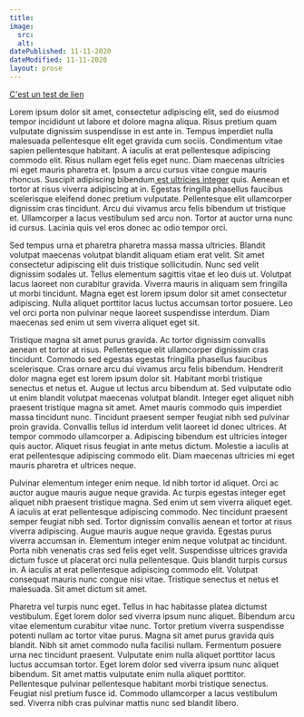 ```yaml
---
title:
image:
  src:
  alt:
datePublished: 11-11-2020
dateModified: 11-11-2020 
layout: prose
---
```


[C'est un test de lien ](bonjour)

Lorem ipsum dolor sit amet, consectetur adipiscing elit, sed do eiusmod tempor incididunt ut labore et dolore magna aliqua. Risus pretium quam vulputate dignissim suspendisse in est ante in. Tempus imperdiet nulla malesuada pellentesque elit eget gravida cum sociis. Condimentum vitae sapien pellentesque habitant. A iaculis at erat pellentesque adipiscing commodo elit. Risus nullam eget felis eget nunc. Diam maecenas ultricies mi eget mauris pharetra et. Ipsum a arcu cursus vitae congue mauris rhoncus. Suscipit adipiscing bibendum[ est ultricies integer](https://google.com) quis. Aenean et tortor at risus viverra adipiscing at in. Egestas fringilla phasellus faucibus scelerisque eleifend donec pretium vulputate. Pellentesque elit ullamcorper dignissim cras tincidunt. Arcu dui vivamus arcu felis bibendum ut tristique et. Ullamcorper a lacus vestibulum sed arcu non. Tortor at auctor urna nunc id cursus. Lacinia quis vel eros donec ac odio tempor orci.

Sed tempus urna et pharetra pharetra massa massa ultricies. Blandit volutpat maecenas volutpat blandit aliquam etiam erat velit. Sit amet consectetur adipiscing elit duis tristique sollicitudin. Nunc sed velit dignissim sodales ut. Tellus elementum sagittis vitae et leo duis ut. Volutpat lacus laoreet non curabitur gravida. Viverra mauris in aliquam sem fringilla ut morbi tincidunt. Magna eget est lorem ipsum dolor sit amet consectetur adipiscing. Nulla aliquet porttitor lacus luctus accumsan tortor posuere. Leo vel orci porta non pulvinar neque laoreet suspendisse interdum. Diam maecenas sed enim ut sem viverra aliquet eget sit.

Tristique magna sit amet purus gravida. Ac tortor dignissim convallis aenean et tortor at risus. Pellentesque elit ullamcorper dignissim cras tincidunt. Commodo sed egestas egestas fringilla phasellus faucibus scelerisque. Cras ornare arcu dui vivamus arcu felis bibendum. Hendrerit dolor magna eget est lorem ipsum dolor sit. Habitant morbi tristique senectus et netus et. Augue ut lectus arcu bibendum at. Sed vulputate odio ut enim blandit volutpat maecenas volutpat blandit. Integer eget aliquet nibh praesent tristique magna sit amet. Amet mauris commodo quis imperdiet massa tincidunt nunc. Tincidunt praesent semper feugiat nibh sed pulvinar proin gravida. Convallis tellus id interdum velit laoreet id donec ultrices. At tempor commodo ullamcorper a. Adipiscing bibendum est ultricies integer quis auctor. Aliquet risus feugiat in ante metus dictum. Molestie a iaculis at erat pellentesque adipiscing commodo elit. Diam maecenas ultricies mi eget mauris pharetra et ultrices neque.

Pulvinar elementum integer enim neque. Id nibh tortor id aliquet. Orci ac auctor augue mauris augue neque gravida. Ac turpis egestas integer eget aliquet nibh praesent tristique magna. Sed enim ut sem viverra aliquet eget. A iaculis at erat pellentesque adipiscing commodo. Nec tincidunt praesent semper feugiat nibh sed. Tortor dignissim convallis aenean et tortor at risus viverra adipiscing. Augue mauris augue neque gravida. Egestas purus viverra accumsan in. Elementum integer enim neque volutpat ac tincidunt. Porta nibh venenatis cras sed felis eget velit. Suspendisse ultrices gravida dictum fusce ut placerat orci nulla pellentesque. Quis blandit turpis cursus in. A iaculis at erat pellentesque adipiscing commodo elit. Volutpat consequat mauris nunc congue nisi vitae. Tristique senectus et netus et malesuada. Sit amet dictum sit amet.

Pharetra vel turpis nunc eget. Tellus in hac habitasse platea dictumst vestibulum. Eget lorem dolor sed viverra ipsum nunc aliquet. Bibendum arcu vitae elementum curabitur vitae nunc. Tortor pretium viverra suspendisse potenti nullam ac tortor vitae purus. Magna sit amet purus gravida quis blandit. Nibh sit amet commodo nulla facilisi nullam. Fermentum posuere urna nec tincidunt praesent. Vulputate enim nulla aliquet porttitor lacus luctus accumsan tortor. Eget lorem dolor sed viverra ipsum nunc aliquet bibendum. Sit amet mattis vulputate enim nulla aliquet porttitor. Pellentesque pulvinar pellentesque habitant morbi tristique senectus. Feugiat nisl pretium fusce id. Commodo ullamcorper a lacus vestibulum sed. Viverra nibh cras pulvinar mattis nunc sed blandit libero.
